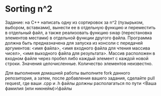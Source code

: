 # Sorting n^2

Задание: на С++ написать одну из сортировок за n^2 (пузырьком, выбором, вставками), вынести ее в отдельную функцию и переместить в отдельный файл, а также реализовать функцию swap (перестановка элементов местами) в отдельной функции другого файла. Программа должна быть предназначена для запуска из консоли с передачей аргументов: <имя файла>, <имя входного файла для чтения массива чисел>, <имя выходного файла для результата>.
Массив расположен в входном файле через пробел либо каждый элемент с каждой новой строки. Значения целочисленные. Количество элементов неизвестно.

Для выполнения домашней работы выполните fork данного репозитория, а затем, после добавления вашего задания, сделайте pull request, где ваши .cpp и .h файлы должны располагаться по пути <Ваша фамилия (или никнейм)>\файлы
